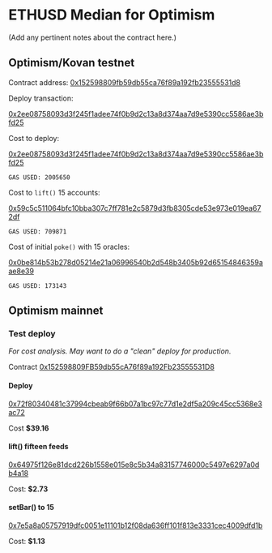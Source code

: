 # ETHUSD Median for Optimism

(Add any pertinent notes about the contract here.)

## Optimism/Kovan testnet

Contract address: [0x152598809fb59db55ca76f89a192fb23555531d8](https://kovan-optimistic.etherscan.io/address/0x152598809fb59db55ca76f89a192fb23555531d8)


Deploy transaction:

[0x2ee08758093d3f245f1adee74f0b9d2c13a8d374aa7d9e5390cc5586ae3bfd25](https://kovan-optimistic.etherscan.io/tx/0x2ee08758093d3f245f1adee74f0b9d2c13a8d374aa7d9e5390cc5586ae3bfd25)

Cost to deploy:

[0x2ee08758093d3f245f1adee74f0b9d2c13a8d374aa7d9e5390cc5586ae3bfd25](https://kovan-optimistic.etherscan.io/tx/0x2ee08758093d3f245f1adee74f0b9d2c13a8d374aa7d9e5390cc5586ae3bfd25)

```
GAS USED: 2005650
```

Cost to `lift()` 15 accounts:

[0x59c5c511064bfc10bba307c7ff781e2c5879d3fb8305cde53e973e019ea672df](https://kovan-optimistic.etherscan.io/tx/0x59c5c511064bfc10bba307c7ff781e2c5879d3fb8305cde53e973e019ea672df)

```
GAS USED: 709871
```

Cost of initial `poke()` with 15 oracles:

[0x0be814b53b278d05214e21a06996540b2d548b3405b92d65154846359aae8e39](https://kovan-optimistic.etherscan.io/tx/0x0be814b53b278d05214e21a06996540b2d548b3405b92d65154846359aae8e39
)

```
GAS USED: 173143
```


## Optimism mainnet

### Test deploy

*For cost analysis. May want to do a "clean" deploy for production.*

Contract [0x152598809FB59db55cA76f89a192Fb23555531D8](https://optimistic.etherscan.io/address/0x152598809FB59db55cA76f89a192Fb23555531D8)

#### Deploy

[0x72f80340481c37994cbeab9f66b07a1bc97c77d1e2df5a209c45cc5368e3ac72](https://optimistic.etherscan.io/tx/0x72f80340481c37994cbeab9f66b07a1bc97c77d1e2df5a209c45cc5368e3ac72)

Cost **$39.16** 

#### lift() fifteen feeds

[0x64975f126e81dcd226b1558e015e8c5b34a83157746000c5497e6297a0db4a18](https://optimistic.etherscan.io/tx/0x64975f126e81dcd226b1558e015e8c5b34a83157746000c5497e6297a0db4a18)

Cost: **$2.73**

#### setBar() to 15

[0x7e5a8a05757919dfc0051e11101b12f08da636ff101f813e3331cec4009dfd1b](https://optimistic.etherscan.io/tx/0x7e5a8a05757919dfc0051e11101b12f08da636ff101f813e3331cec4009dfd1b)

Cost: **$1.13**



